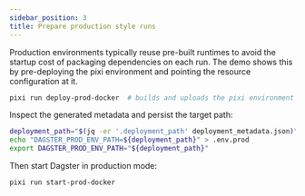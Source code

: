 ```yaml
---
sidebar_position: 3
title: Prepare production style runs
---
```



Production environments typically reuse pre-built runtimes to avoid the startup cost of packaging dependencies on each run. The demo shows this by pre-deploying the pixi environment and pointing the resource configuration at it.
```bash
pixi run deploy-prod-docker  # builds and uploads the pixi environment
```
Inspect the generated metadata and persist the target path:
```bash
deployment_path="$(jq -er '.deployment_path' deployment_metadata.json)"
echo "DAGSTER_PROD_ENV_PATH=${deployment_path}" > .env.prod
export DAGSTER_PROD_ENV_PATH="${deployment_path}"
```
Then start Dagster in production mode:
```bash
pixi run start-prod-docker
```